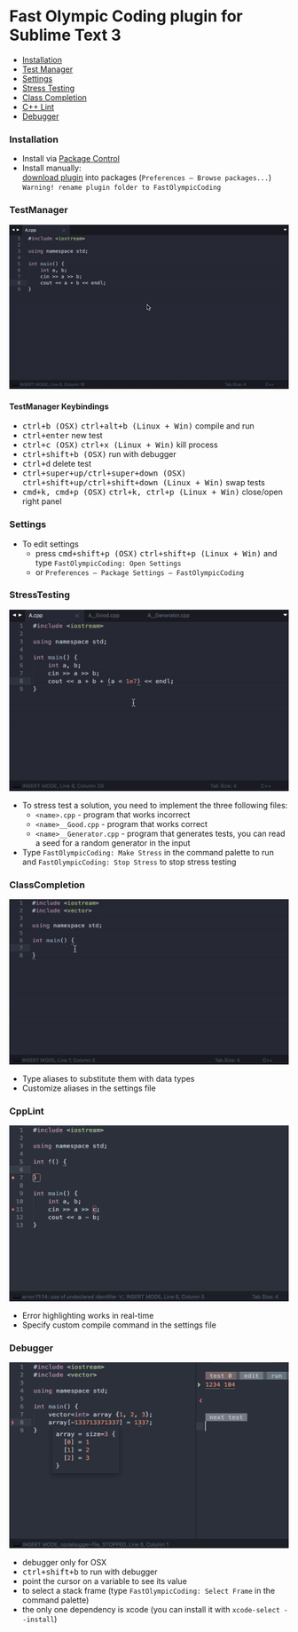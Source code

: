 Fast Olympic Coding plugin for Sublime Text 3
================
 * [Installation](#installation)
 * [Test Manager](#testmanager)
 * [Settings](#settings)
 * [Stress Testing](#stresstesting)
 * [Class Completion](#classcompletion)
 * [C++ Lint](#cpplint)
 * [Debugger](#debugger)
 
### Installation
 * Install via [Package Control](https://packagecontrol.io/packages/CppFastOlympicCoding)
 * Install manually:<br>
       [download plugin](https://github.com/Jatana/FastOlympicCoding/archive/master.zip) into packages (`Preferences — Browse packages...`)<br>
       `Warning! rename plugin folder to FastOlympicCoding`

### TestManager
 ![TestManager](ScreenShots/TestManager.gif)
#### TestManager Keybindings
 * <kbd>ctrl+b (OSX)</kbd> <kbd>ctrl+alt+b (Linux + Win)</kbd> compile and run
 * <kbd>ctrl+enter</kbd> new test
 * <kbd>ctrl+c (OSX)</kbd>  <kbd>ctrl+x (Linux + Win)</kbd> kill process
 * <kbd>ctrl+shift+b (OSX)</kbd> run with debugger
 * <kbd>ctrl+d</kbd> delete test
 * <kbd>ctrl+super+up/ctrl+super+down (OSX)</kbd> <kbd>ctrl+shift+up/ctrl+shift+down (Linux + Win)</kbd> swap tests
 * <kbd>cmd+k, cmd+p (OSX)</kbd> <kbd>ctrl+k, ctrl+p (Linux + Win)</kbd> close/open right panel

### Settings
 * To edit settings
   * press <kbd>cmd+shift+p (OSX)</kbd> <kbd>ctrl+shift+p (Linux + Win)</kbd> and type `FastOlympicCoding: Open Settings`
   * or `Preferences — Package Settings — FastOlympicCoding`

### StressTesting
 ![StressTesting](ScreenShots/Stress.gif)

 * To stress test a solution, you need to implement the three following files:
   * `<name>.cpp` - program that works incorrect
   * `<name>__Good.cpp` - program that works correct
   * `<name>__Generator.cpp` - program that generates tests, you can read a seed for a random generator in the input
 * Type `FastOlympicCoding: Make Stress` in the command palette to run and `FastOlympicCoding: Stop Stress` to stop stress testing

### ClassCompletion
 ![ClassCompletion](ScreenShots/ClassComplete.gif)

 * Type aliases to substitute them with data types
 * Customize aliases in the settings file

### CppLint
 ![CppLint](ScreenShots/CppLint.png)

 * Error highlighting works in real-time
 * Specify custom compile command in the settings file

### Debugger
 ![Debugger](ScreenShots/Debugger.png)

 * debugger only for OSX
 * <kbd>ctrl+shift+b</kbd> to run with debugger
 * point the cursor on a variable to see its value
 * to select a stack frame (type `FastOlympicCoding: Select Frame` in the command palette)
 * the only one dependency is xcode (you can install it with `xcode-select --install`)

